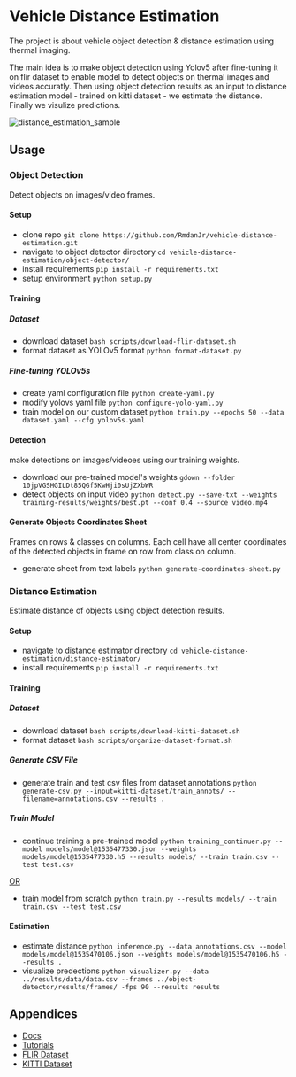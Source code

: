 # Vehicle Distance Estimation

The project is about vehicle object detection & distance estimation using thermal imaging.

The main idea is to make object detection using Yolov5 after fine-tuning it on flir dataset to enable model to detect objects on thermal images and videos accuratly. Then using object detection results as an input to distance estimation model - trained on kitti dataset - we estimate the distance. Finally we visulize predictions.

![distance_estimation_sample](https://user-images.githubusercontent.com/47370980/176803779-1c676b4a-5a89-4afc-b135-d4ac8ff6eaae.gif)

## Usage

### Object Detection
Detect objects on images/video frames.

#### Setup

- clone repo ```git clone https://github.com/RmdanJr/vehicle-distance-estimation.git```
- navigate to object detector directory ```cd vehicle-distance-estimation/object-detector/```
- install requirements ```pip install -r requirements.txt```
- setup environment ```python setup.py```

#### Training

##### Dataset

- download dataset ```bash scripts/download-flir-dataset.sh```
- format dataset as YOLOv5 format ```python format-dataset.py```

##### Fine-tuning YOLOv5s

- create yaml configuration file ```python create-yaml.py```
- modify yolovs yaml file ```python configure-yolo-yaml.py```
- train model on our custom dataset ```python train.py --epochs 50 --data dataset.yaml --cfg yolov5s.yaml```

 #### Detection
 
 make detections on images/videoes using our training weights.
 
- download our pre-trained model's weights ```gdown --folder 10jpVGSHGILDt85QGf5KwHji0sUjZXbWR```
- detect objects on input video ```python detect.py --save-txt --weights training-results/weights/best.pt --conf 0.4 --source video.mp4```

#### Generate Objects Coordinates Sheet

Frames on rows & classes on columns. Each cell have all center coordinates of the detected objects in frame on row from class on column.

- generate sheet from text labels ```python generate-coordinates-sheet.py```

### Distance Estimation
Estimate distance of objects using object detection results.

#### Setup

- navigate to distance estimator directory ```cd vehicle-distance-estimation/distance-estimator/```
- install requirements ```pip install -r requirements.txt```

#### Training

##### Dataset

- download dataset ```bash scripts/download-kitti-dataset.sh```
- format dataset ```bash scripts/organize-dataset-format.sh```

##### Generate CSV File

- generate train and test csv files from dataset annotations ```python generate-csv.py --input=kitti-dataset/train_annots/ --filename=annotations.csv --results .```

##### Train Model

- continue training a pre-trained model ```python training_continuer.py --model models/model@1535477330.json --weights models/model@1535477330.h5 --results models/ --train train.csv --test test.csv```

<ins> OR </ins>

- train model from scratch ```python train.py --results models/ --train train.csv --test test.csv```

#### Estimation

- estimate distance ```python inference.py --data annotations.csv --model models/model@1535470106.json --weights models/model@1535470106.h5 --results .```
- visualize predections ```python visualizer.py --data ../results/data/data.csv --frames ../object-detector/results/frames/ -fps 90 --results results```


## Appendices

- [Docs](link.com)
- [Tutorials](https://github.com/RmdanJr/vehicle-distance-estimation/blob/main/tutorials/)
- [FLIR Dataset](https://www.kaggle.com/datasets/deepnewbie/flir-thermal-images-dataset)
- [KITTI Dataset](http://www.cvlibs.net/datasets/kitti/)
